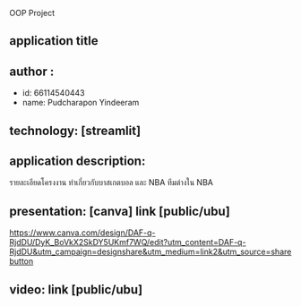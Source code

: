OOP Project

## application title

## author : 
  * id: 66114540443 
  * name: Pudcharapon Yindeeram 

## technology: [streamlit] 

## application description: 
รายละเอียดโครงงาน
ทำเกี่ยวกับบาสเกตบอล และ NBA ทีมต่างใน NBA

## presentation: [canva] link [public/ubu] 
https://www.canva.com/design/DAF-q-RjdDU/DyK_BoVkX2SkDY5UKmf7WQ/edit?utm_content=DAF-q-RjdDU&utm_campaign=designshare&utm_medium=link2&utm_source=sharebutton
## video: link [public/ubu] 
 
